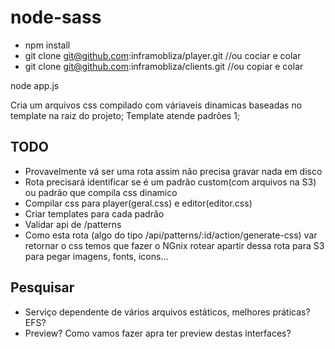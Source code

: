 # node-sass

* npm install
* git clone git@github.com:inframobliza/player.git //ou cociar e colar 
* git clone git@github.com:inframobliza/clients.git //ou copiar e colar

node app.js

Cria um arquivos css compilado com váriaveis dinamicas baseadas no template na raiz do projeto;
Template atende padrões 1;

## TODO
* Provavelmente vá ser uma rota assim não precisa gravar nada em disco
* Rota precisará identificar se é um padrão custom(com arquivos na S3) ou padrão que compila css dinamico
* Compilar css para player(geral.css) e editor(editor.css) 
* Criar templates para cada padrão
* Validar api de /patterns
* Como esta rota (algo do tipo /api/patterns/:id/action/generate-css) var retornar o css temos que fazer o NGnix rotear apartir dessa rota para S3 para pegar imagens, fonts, icons...

## Pesquisar
* Serviço dependente de vários arquivos estáticos, melhores práticas? EFS? 
* Preview? Como vamos fazer apra ter preview destas interfaces?
